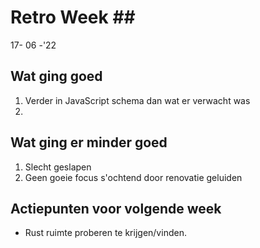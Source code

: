 # Retro Week \##
 17- 06 -'22
## Wat ging goed
1. Verder in JavaScript schema dan wat er verwacht was
2. 

## Wat ging er minder goed
1. Slecht geslapen
2. Geen goeie focus s'ochtend door renovatie geluiden

## Actiepunten voor volgende week
* Rust ruimte proberen te krijgen/vinden.


